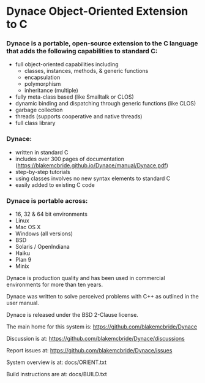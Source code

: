 
Dynace Object-Oriented Extension to C
===============================

### Dynace is a portable, open-source extension to the C language that adds the following capabilities to standard C:

* full object-oriented capabilities including
  * classes, instances, methods, & generic functions
  * encapsulation
  * polymorphism
  * inheritance (multiple)
* fully meta-class based (like Smalltalk or CLOS)
* dynamic binding and dispatching through generic functions (like CLOS)
* garbage collection
* threads (supports cooperative and native threads)
* full class library

### Dynace:

* written in standard C
* includes over 300 pages of documentation (https://blakemcbride.github.io/Dynace/manual/Dynace.pdf)
* step-by-step tutorials
* using classes involves no new syntax elements to standard C
* easily added to existing C code

### Dynace is portable across:

* 16, 32 & 64 bit environments
* Linux
* Mac OS X
* Windows (all versions)
* BSD
* Solaris / OpenIndiana
* Haiku
* Plan 9
* Minix

Dynace is production quality and has been used in commercial environments for more than ten years.

Dynace was written to solve perceived problems with C++ as outlined in the user manual.

Dynace is released under the BSD 2-Clause license.


The main home for this system is:  https://github.com/blakemcbride/Dynace

Discussion is at: https://github.com/blakemcbride/Dynace/discussions

Report issues at:  https://github.com/blakemcbride/Dynace/issues


System overview is at:  docs/ORIENT.txt

Build instructions are at:  docs/BUILD.txt


